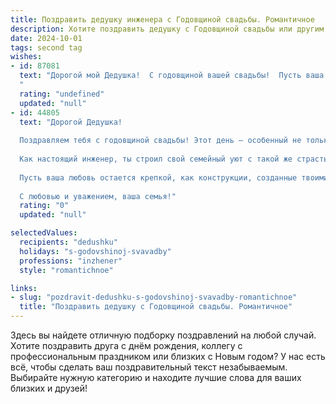```yaml
---
title: Поздравить дедушку инженера с Годовщиной свадьбы. Романтичное
description: Хотите поздравить дедушку с Годовщиной свадьбы или другим праздником? Наш ИИ создаст незабываемое поздравление, а вы обязательно выделитесь среди других.  
date: 2024-10-01
tags: second tag
wishes:
- id: 87081
  text: "Дорогой мой Дедушка!  С годовщиной вашей свадьбы!  Пусть ваша любовь,  крепкая и надежная, как инженерный проект,  продолжает радовать вас долгие-долгие годы.  Пусть каждый день  будет наполнен теплом, нежностью и взаимным пониманием,  а ваша семейная крепость остаётся несокрушимой.  Счастья вам, любви и долгих лет жизни вместе!
  "
  rating: "undefined"
  updated: "null"
- id: 44805
  text: "Дорогой Дедушка!
  
  Поздравляем тебя с годовщиной свадьбы! Этот день – особенный не только для вас, но и для всей нашей семьи. Ваши любовь и забота, крепкие отношения и взаимопонимание вдохновляют нас всех.
  
  Как настоящий инженер, ты строил свой семейный уют с такой же страстью и вниманием, как и проекты, которые созидал на работе. Ваша совместная жизнь – это шедевр, созданный из дней счастья, трудностей и побед. Вы нашли идеальный баланс, как в инженерном деле, и все это время поддерживали друг друга.
  
  Пусть ваша любовь остается крепкой, как конструкции, созданные твоими руками, и пусть в вашем доме всегда царят уют и радость. Желаем здоровья, долгих лет вместе и множество незабываемых моментов в кругу любимых.
  
  С любовью и уважением, ваша семья!"
  rating: "0"
  updated: "null"

selectedValues:
  recipients: "dedushku"
  holidays: "s-godovshinoj-svavadby"
  professions: "inzhener"
  style: "romantichnoe"

links:
- slug: "pozdravit-dedushku-s-godovshinoj-svavadby-romantichnoe"
  title: "Поздравить дедушку с Годовщиной свадьбы. Романтичное"
---
```


Здесь вы найдете отличную подборку поздравлений на любой случай. 
Хотите поздравить друга с днём рождения, коллегу с профессиональным праздником или близких с Новым годом? У нас есть всё, чтобы сделать ваш поздравительный текст незабываемым. Выбирайте нужную категорию и находите лучшие слова для ваших близких и друзей!
